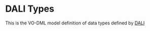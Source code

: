 DALI Types
==================

This is the VO-DML model definition of data types defined by [DALI](https://www.ivoa.net/documents/DALI/20230712/WD-DALI-1.2-20230712.html#tth_sEc3)
